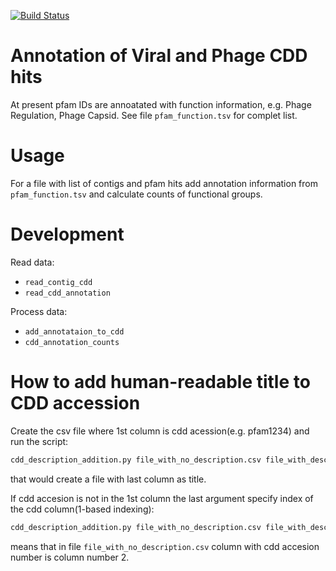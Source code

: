 [![Build Status](https://travis-ci.org/anatolydryga/CDD_cluster.png)](https://travis-ci.org/anatolydryga/CDD_cluster)

# Annotation of Viral and Phage CDD hits

At present pfam IDs are annoatated with function information, e.g. Phage Regulation, Phage Capsid.
See file `pfam_function.tsv` for complet list.

# Usage

For a file with list of contigs and pfam hits add annotation information from `pfam_function.tsv`
and calculate counts of functional groups.

# Development

Read data:

* `read_contig_cdd`
* `read_cdd_annotation`

Process data:
* `add_annotataion_to_cdd`
* `cdd_annotation_counts`

# How to add human-readable title to CDD accession

Create the csv file where  1st column is cdd acession(e.g. pfam1234)
and run the script:

```bash
cdd_description_addition.py file_with_no_description.csv file_with_description.csv
```
that would create a file with last column as title.

If cdd accesion is not in the 1st column the last argument specify index of the 
cdd column(1-based indexing):
```bash
cdd_description_addition.py file_with_no_description.csv file_with_description.csv 2
```
means that in file `file_with_no_description.csv` column with cdd accesion number is column
number 2.
